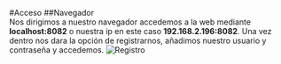 #Acceso
##Navegador  
Nos dirigimos a nuestro navegador accedemos a la web mediante **localhost:8082** o nuestra ip en este caso **192.168.2.196:8082**.
Una vez dentro nos dara la opción de registrarnos, añadimos nuestro usuario y contraseña y accedemos.
![Registro](/ruta/a/la/imagen.jpg)
